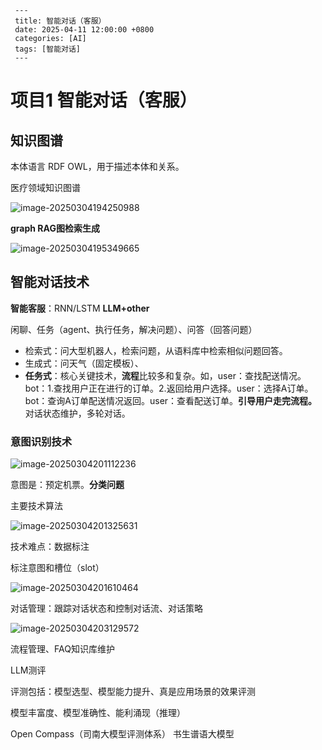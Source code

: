 ```
 ---
 title: 智能对话（客服）
 date: 2025-04-11 12:00:00 +0800
 categories: [AI]
 tags: [智能对话]
 ---
```

# 项目1 智能对话（客服）

## 知识图谱

本体语言 RDF   OWL，用于描述本体和关系。

医疗领域知识图谱

![image-20250304194250988](https://cdn.jsdelivr.net/gh/Zsl-w/ImgRepo@master/image-20250304194250988.png)

**graph RAG图检索生成**

![image-20250304195349665](https://cdn.jsdelivr.net/gh/Zsl-w/ImgRepo@master/image-20250304195349665.png)

## 智能对话技术

**智能客服**：RNN/LSTM   **LLM+other**

闲聊、任务（agent、执行任务，解决问题）、问答（回答问题）

- 检索式：问大型机器人，检索问题，从语料库中检索相似问题回答。
- 生成式：问天气（固定模板）、
- **任务式**：核心关键技术，**流程**比较多和复杂。如，user：查找配送情况。bot：1.查找用户正在进行的订单。2.返回给用户选择。user：选择A订单。bot：查询A订单配送情况返回。user：查看配送订单。**引导用户走完流程。** 对话状态维护，多轮对话。

### 意图识别技术

![image-20250304201112236](https://cdn.jsdelivr.net/gh/Zsl-w/ImgRepo@master/image-20250304201112236.png)

意图是：预定机票。**分类问题**

主要技术算法

![image-20250304201325631](https://cdn.jsdelivr.net/gh/Zsl-w/ImgRepo@master/image-20250304201325631.png)

技术难点：数据标注

标注意图和槽位（slot）

![image-20250304201610464](https://cdn.jsdelivr.net/gh/Zsl-w/ImgRepo@master/image-20250304201610464.png)

对话管理：跟踪对话状态和控制对话流、对话策略

![image-20250304203129572](https://cdn.jsdelivr.net/gh/Zsl-w/ImgRepo@master/image-20250304203129572.png)

流程管理、FAQ知识库维护

LLM测评

评测包括：模型选型、模型能力提升、真是应用场景的效果评测

模型丰富度、模型准确性、能利涌现（推理）

Open Compass（司南大模型评测体系）  书生谱语大模型